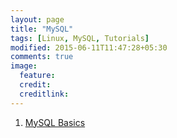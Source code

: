 ```yaml
---
layout: page
title: "MySQL"
tags: [Linux, MySQL, Tutorials]
modified: 2015-06-11T11:47:28+05:30
comments: true
image:
  feature:
  credit:
  creditlink:
---
```




1. <a href="/linux/mysql/mysql-basics/"> MySQL Basics </a>
